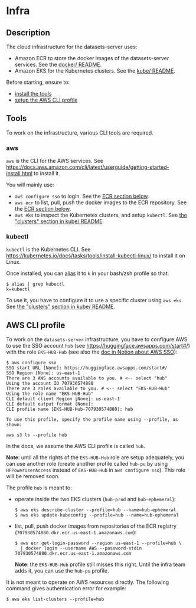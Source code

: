 # Infra

## Description

The cloud infrastructure for the datasets-server uses:

- Amazon ECR to store the docker images of the datasets-server services. See the [docker/ README](./docker/README.md#amazon-elastic-container-registry-ecr).
- Amazon EKS for the Kubernetes clusters. See the [kube/ README](./kube/README.md#clusters).

Before starting, ensure to:

- [install the tools](#tools)
- [setup the AWS CLI profile](#aws-cli-profile)

## Tools

To work on the infrastructure, various CLI tools are required.

### aws

`aws` is the CLI for the AWS services. See https://docs.aws.amazon.com/cli/latest/userguide/getting-started-install.html to install it.

You will mainly use:

- `aws configure sso` to login. See the [ECR section below](#amazon-elastic-container-registry-ecr).
- `aws ecr` to list, pull, push the docker images to the ECR repository. See the [ECR section below](#amazon-elastic-container-registry-ecr).
- `aws eks` to inspect the Kubernetes clusters, and setup `kubectl`. See [the "clusters" section in kube/ README](./kube/README.md#clusters).

### kubectl

`kubectl` is the Kubernetes CLI. See https://kubernetes.io/docs/tasks/tools/install-kubectl-linux/ to install it on Linux.

Once installed, you can [alias](https://www.google.com/search?q=persist+alias+linux) it to `k` in your bash/zsh profile so that:

```
$ alias | grep kubectl
k=kubectl
```

To use it, you have to configure it to use a specific cluster using `aws eks`. See [the "clusters" section in kube/ README](./kube/README.md#clusters).

## AWS CLI profile

To work on the `datasets-server` infrastructure, you have to configure AWS to use the SSO account `hub` (see https://huggingface.awsapps.com/start#/) with the role `EKS-HUB-Hub` (see also the [doc in Notion about AWS SSO](https://www.notion.so/huggingface2/Conventions-645d29ce0a01496bb07c67a06612aa98#ff642cd8e28a4107ae26cc6183ccdd01)):

```shell
$ aws configure sso
SSO start URL [None]: https://huggingface.awsapps.com/start#/
SSO Region [None]: us-east-1
There are 3 AWS accounts available to you. # <-- select "hub"
Using the account ID 707930574880
There are 3 roles available to you. # <-- select "EKS-HUB-Hub"
Using the role name "EKS-HUB-Hub"
CLI default client Region [None]: us-east-1
CLI default output format [None]:
CLI profile name [EKS-HUB-Hub-707930574880]: hub

To use this profile, specify the profile name using --profile, as shown:

aws s3 ls --profile hub
```

In the docs, we assume the AWS CLI profile is called `hub`.

**Note**: until all the rights of the `EKS-HUB-Hub` role are setup adequately, you can use another role (create another profile called `hub-pu` by using `HFPowerUserAccess` instead of `EKS-HUB-Hub` in `aws configure sso`). This role will be removed soon.

The profile `hub` is meant to:

- operate inside the two EKS clusters (`hub-prod` and `hub-ephemeral`):

  ```shell
  $ aws eks describe-cluster --profile=hub --name=hub-ephemeral
  $ aws eks update-kubeconfig --profile=hub --name=hub-ephemeral
  ```

- list, pull, push docker images from repositories of the ECR registry (`707930574880.dkr.ecr.us-east-1.amazonaws.com`):

  ```shell
  $ aws ecr get-login-password --region us-east-1 --profile=hub \
    | docker login --username AWS --password-stdin 707930574880.dkr.ecr.us-east-1.amazonaws.com
  ```

  **Note**: the `EKS-HUB-Hub` profile still misses this right. Until the infra team adds it, you can use the `hub-pu` profile.

It is not meant to operate on AWS resources directly. The following command gives authentication error for example:

```shell
$ aws eks list-clusters --profile=hub
```
